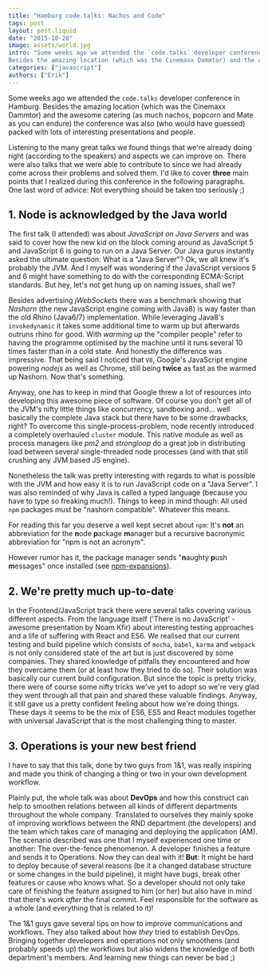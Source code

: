 ```yaml
---
title: "Hamburg code.talks: Nachos and Code"
tags: post
layout: post.liquid
date: "2015-10-28"
image: assets/world.jpg
intro: "Some weeks ago we attended the `code.talks` developer conference in Hamburg.
Besides the amazing location (which was the Cinemaxx Dammtor) and the awesome catering (as much nachos, popcorn and Mate as you can endure) the conference was also (who would have guessed that) packed with lots of interesting presentations and people."
categories: ["javascript"]
authors: ["Erik"]
---
```


Some weeks ago we attended the `code.talks` developer conference in Hamburg.
Besides the amazing location (which was the Cinemaxx Dammtor) and the awesome catering (as much nachos, popcorn and Mate as you can endure) the conference was also (who would have guessed) packed with lots of interesting presentations and people.

Listening to the many great talks we found things that we're already doing right (according to the speakers) and aspects we can improve on.
There were also talks that we were able to contribute to since we had already come across their problems and solved them.
I'd like to cover **three** main points that I realized during this conference in the following paragraphs.
One last word of advice: Not everything should be taken too seriously ;)

## 1. Node is acknowledged by the Java world

The first talk (I attended) was about _JavaScript on Java Servers_ and was said to cover how the new kid on the block coming around as JavaScript 5 and JavaScript 6 is going to run on a Java Server.
Our Java gurus instantly asked the ultimate question: What is a "Java Server"?
Ok, we all knew it's probably the JVM.
And I myself was wondering if the JavaScript versions 5 and 6 might have something to do with the corresponding ECMA-Script standards.
But hey, let's not get hung up on naming issues, shall we?

Besides advertising _jWebSockets_ there was a benchmark showing that _Nashorn_ (the new JavaScript engine coming with Java8) is way faster than the old _Rhino_ (Java6/7) implementation.
While leveraging Java8's `invokedynamic` it takes some additional time to warm up but afterwards outruns rhino for good.
With _warming up_ the "compiler people" refer to having the programme optimised by the machine until it runs several 10 times faster than in a cold state.
And honestly the difference was impressive.
That being said I noticed that `V8`, Google's JavaScript engine powering _nodejs_ as well as Chrome, still being **twice** as fast as the warmed up Nashorn.
Now that's something.

Anyway, one has to keep in mind that Google threw a lot of resources into developing this awesome piece of software.
Of course you don't get all of the JVM's nifty little things like concurrency, sandboxing and... well basically the complete Java stack but there have to be some drawbacks, right?
To overcome this single-process-problem, node recently introduced a completely overhauled `cluster` module.
This native module as well as process managers like _pm2_ and _strongloop_ do a great job in distributing load between several single-threaded node processes (and with that still crushing any JVM based JS engine).

Nonetheless the talk was pretty interesting with regards to what is possible with the JVM and how easy it is to run JavaScript code on a "Java Server". I was also reminded of why Java is called a typed language (because you have to type so freaking much!).
Things to keep in mind though: All used `npm` packages must be "nashorn compatible".
Whatever this means.

For reading this far you deserve a well kept secret about `npm`: It's **not** an abbreviation for the **n**ode **p**ackage **m**anager but a recursive bacronymic abbreviation for "npm is not an acronym".

However rumor has it, the package manager sends "**n**aughty **p**ush **m**essages" once installed (see [npm-expansions](https://github.com/npm/npm-expansions)).

## 2. We're pretty much up-to-date

In the Frontend/JavaScript track there were several talks covering various different aspects.
From the language itself ('There is no JavaScript' - awesome presentation by Noam Kfir) about interesting testing approaches and a life of suffering with React and ES6.
We realised that our current testing and build pipeline which consists of `mocha`, `babel`, `karma` and `webpack` is not only considered state of the art but is just discovered by some companies.
They shared knowledge of pitfalls they encountered and how they overcame them (or at least how they tried to do so).
Their solution was basically our current build configuration.
But since the topic is pretty tricky, there were of course some nifty tricks we've yet to adopt so we're very glad they went through all that pain and shared these valuable findings.
Anyway, it still gave us a pretty confident feeling about how we're doing things.
These days it seems to be the mix of ES6, ES5 and React modules together with universal JavaScript that is the most challenging thing to master.

## 3. Operations is your new best friend

I have to say that this talk, done by two guys from 1&1, was really inspiring and made you think of changing a thing or two in your own development workflow.

Plainly put, the whole talk was about **DevOps** and how this construct can help to smoothen relations between all kinds of different departments throughout the whole company.
Translated to ourselves they mainly spoke of improving workflows between the RND department (the developers) and the team which takes care of managing and deploying the application (AM).
The scenario described was one that I myself experienced one time or another: The over-the-fence phenomenon.
A developer finishes a feature and sends it to Operations.
Now they can deal with it!
**But**: It might be hard to deploy because of several reasons (be it a changed database structure or some changes in the build pipeline), it might have bugs, break other features or cause who knows what.
So a developer should not only take care of finishing the feature assigned to him (or her) but also have in mind that there's work _after_ the final commit.
Feel responsible for the software as a whole (and everything that is related to it)!

The 1&1 guys gave several tips on how to improve communications and workflows. They also talked about how _they_ tried to establish DevOps.
Bringing together developers and operations not only smoothens (and probably speeds up) the workflows but also widens the knowledge of both department's members.
And learning new things can never be bad ;)

